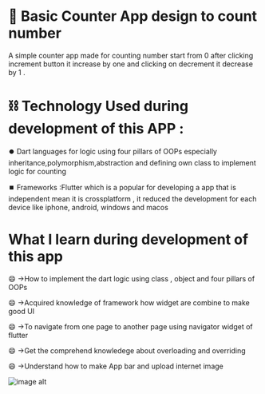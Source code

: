 # :1234: Basic Counter App design to count number

A simple counter app made for counting number start from 0 after clicking increment button
it increase by one and clicking on decrement it decrease by 1 .

# :chains: Technology Used during development of this APP :

:record_button: Dart languages for logic using four pillars of OOPs especially inheritance,polymorphism,abstraction and defining
own class to implement logic for counting 


:stop_button: Frameworks :Flutter which is a popular for developing a app that is independent mean it is crossplatform , it reduced
the development for each device like iphone, android, windows and macos

# What I learn during development of this app

 :smile: ->How to implement the dart logic using class , object and four pillars of OOPs
 
 :smile:  ->Acquired knowledge of framework how widget are combine to make good UI 
  
  :smile: ->To navigate from one page to another page using navigator widget of flutter
  
  :smile: ->Get the comprehend knowledege about overloading and overriding 
  
  :smile: ->Understand how to make App bar and upload internet image


  ![image alt]()
  



